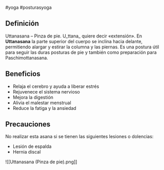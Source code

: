#yoga #posturasyoga

## Definición

Uttanasana – Pinza de pie. U_ttana_ quiere decir «extensión». En **Uttanasana** la parte superior del cuerpo se inclina hacia delante, permitiendo alargar y estirar la columna y las piernas. Es una postura útil para seguir las duras posturas de pie y también como preparación para Paschimottanasana.

## Beneficios

-   Relaja el cerebro y ayuda a liberar estrés
-   Rejuvenece el sistema nervioso
-   Mejora la digestión
-   Alivia el malestar menstrual
-   Reduce la fatiga y la ansiedad

## Precauciones

No realizar esta asana si se tienen las siguientes lesiones o dolencias:

-   Lesión de espalda
-   Hernia discal

![[Uttanasana (Pinza de pie).png]]